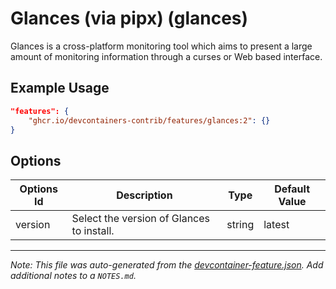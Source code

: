 
# Glances (via pipx) (glances)

Glances is a cross-platform monitoring tool which aims to present a large amount of monitoring information through a curses or Web based interface.

## Example Usage

```json
"features": {
    "ghcr.io/devcontainers-contrib/features/glances:2": {}
}
```

## Options

| Options Id | Description | Type | Default Value |
|-----|-----|-----|-----|
| version | Select the version of Glances to install. | string | latest |



---

_Note: This file was auto-generated from the [devcontainer-feature.json](https://github.com/devcontainers-contrib/features/blob/main/src/glances/devcontainer-feature.json).  Add additional notes to a `NOTES.md`._
